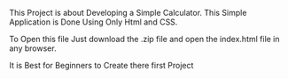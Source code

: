 This Project is about Developing a Simple Calculator.
This Simple Application is Done Using Only Html and CSS.


To Open this file Just download the .zip file and open the index.html file in any browser.


It is Best for Beginners to Create there first Project
